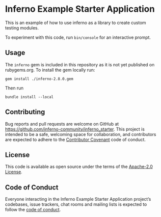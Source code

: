 # Inferno Example Starter Application

This is an example of how to use inferno as a library to create custom testing modules.

To experiment with this code, run `bin/console` for an interactive prompt.

## Usage

The `inferno` gem is included in this repository as it is not yet published on rubygems.org.  To install the gem locally run:

`gem install ./inferno-2.8.0.gem`

Then run

`bundle install --local`

## Contributing

Bug reports and pull requests are welcome on GitHub at https://github.com/inferno-community/inferno_starter.
This project is intended to be a safe, welcoming space for collaboration, and contributors are expected to adhere to the [Contributor Covenant](http://contributor-covenant.org) code of conduct.

## License

This code is available as open source under the terms of the [Apache-2.0 License](https://www.apache.org/licenses/LICENSE-2.0).

## Code of Conduct

Everyone interacting in the Inferno Example Starter Application project’s codebases, issue trackers, chat rooms and mailing lists is expected to follow the [code of conduct](https://github.com/inferno-community/inferno_starter/blob/master/CODE_OF_CONDUCT.md).
